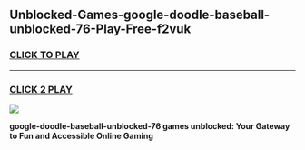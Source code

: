 
## Unblocked-Games-google-doodle-baseball-unblocked-76-Play-Free-f2vuk
<h3>
<a href="https://premium76.site?title=google-doodle-baseball-unblocked-76&ref=23A">CLICK TO PLAY</a></h3>
<hr>

<h3>
<a href="https://premium76.site?title=google-doodle-baseball-unblocked-76&ref=23A">CLICK 2 PLAY</a>
  
</h3>

<a href="https://premium76.site?title=google-doodle-baseball-unblocked-76&ref=23A"><img src="https://clearcache.store/games.png"></a>


**google-doodle-baseball-unblocked-76 games unblocked: Your Gateway to Fun and Accessible Online Gaming**
